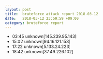 ```yaml
---
layout: post
title:  bruteforce attack report 2018-03-12
date:   2018-03-12 23:59:59 +09:00
category: bruteforce report
---
```


* 03:45 unknown[145.239.95.143]
* 15:02 unknown[94.16.121.153]
* 17:22 unknown[5.133.24.223]
* 18:42 unknown[37.49.226.102]
